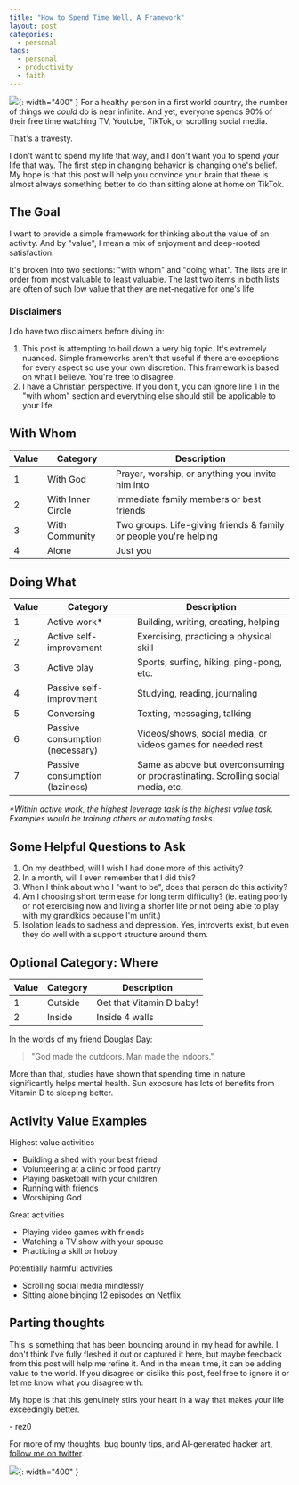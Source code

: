 ```yaml
---
title: "How to Spend Time Well, A Framework"
layout: post
categories:
  - personal
tags:
  - personal
  - productivity
  - faith
---
```


![](https://i.imgur.com/M4tOBzY.png){: width="400" }
For a healthy person in a first world country, the number of things we _could_ do is near infinite. And yet, everyone spends 90% of their free time watching TV, Youtube, TikTok, or scrolling social media. 

That's a travesty. 

I don't want to spend my life that way, and I don't want you to spend your life that way. The first step in changing behavior is changing one's belief. My hope is that this post will help you convince your brain that there is almost always something better to do than sitting alone at home on TikTok.

## The Goal
I want to provide a simple framework for thinking about the value of an activity. And by "value", I mean a mix of enjoyment and deep-rooted satisfaction. 

It's broken into two sections: "with whom" and "doing what". The lists are in order from most valuable to least valuable. The last two items in both lists are often of such low value that they are net-negative for one's life. 

### Disclaimers
I do have two disclaimers before diving in:
1. This post is attempting to boil down a very big topic. It's extremely nuanced. Simple frameworks aren't that useful if there are exceptions for every aspect so use your own discretion. This framework is based on what I believe. You're free to disagree.
2. I have a Christian perspective. If you don't, you can ignore line 1 in the "with whom" section and everything else should still be applicable to your life.

## With Whom

| Value | Category | Description | 
| --- | --- | --- | 
| 1 | With God | Prayer, worship, or anything you invite him into | 
| 2 | With Inner Circle | Immediate family members or best friends | 
| 3 | With Community | Two groups. Life-giving friends & family or people you're helping | 
| 4 | Alone | Just you | 

##  Doing What

| Value | Category | Description |
| ------ | ------ | ------ |
| 1 | Active work\* | Building, writing, creating, helping |
| 2 | Active self-improvement | Exercising, practicing a physical skill |
| 3 | Active play | Sports, surfing, hiking, ping-pong, etc. |
| 4 | Passive self-improvment | Studying, reading, journaling |
| 5 | Conversing | Texting, messaging, talking |
| 6 | Passive consumption (necessary) | Videos/shows, social media, or videos games for needed rest |
| 7 | Passive consumption (laziness) | Same as above but overconsuming or procrastinating. Scrolling social media, etc. |

*\*Within active work, the highest leverage task is the highest value task. Examples would be training others or automating tasks.*

## Some Helpful Questions to Ask
1. On my deathbed, will I wish I had done more of this activity?
2. In a month, will I even remember that I did this?
3. When I think about who I "want to be", does that person do this activity?
4. Am I choosing short term ease for long term difficulty? (ie. eating poorly or not exercising now and living a shorter life or not being able to play with my grandkids because I'm unfit.)
5. Isolation leads to sadness and depression. Yes, introverts exist, but even they do well with a support structure around them.

## Optional Category: Where

| Value | Category | Description |
| ------ | ------ | ------ |
| 1 | Outside | Get that Vitamin D baby! |
| 2 | Inside | Inside 4 walls |

In the words of my friend Douglas Day:
> "God made the outdoors. Man made the indoors." 

More than that, studies have shown that spending time in nature significantly helps mental health. Sun exposure has lots of benefits from Vitamin D to sleeping better. 


## Activity Value Examples

Highest value activities
- Building a shed with your best friend
- Volunteering at a clinic or food pantry
- Playing basketball with your children
- Running with friends
- Worshiping God

Great activities
- Playing video games with friends
- Watching a TV show with your spouse
- Practicing a skill or hobby

Potentially harmful activities
- Scrolling social media mindlessly
- Sitting alone binging 12 episodes on Netflix

## Parting thoughts

This is something that has been bouncing around in my head for awhile. I don't think I've fully fleshed it out or captured it here, but maybe feedback from this post will help me refine it. And in the mean time, it can be adding value to the world. If you disagree or dislike this post, feel free to ignore it or let me know what you disagree with.

My hope is that this genuinely stirs your heart in a way that makes your life exceedingly better. 

\- rez0

For more of my thoughts, bug bounty tips, and AI-generated hacker art, [follow me on twitter](https://twitter.com/rez0__). 

![](https://i.imgur.com/j4nfMFw.png){: width="400" }

<meta name="twitter:card" content="summary_large_image" />
<meta name="twitter:site" content="@rez0__" />
<meta name="twitter:creator" content="@rez0__" />
<meta property="og:url" content="https://rez0.blog/personal/2023/02/27/how-to-spend-time-well.html" />
<meta property="og:title" content="How To Spend Time Well" />
<meta property="og:description" content="A framework for deciding how to spend your time" />
<meta property="og:image" content="https://i.imgur.com/M4tOBzY.png" />
